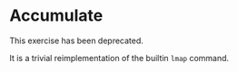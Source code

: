 # Accumulate

This exercise has been deprecated.

It is a trivial reimplementation of the builtin `lmap` command.
